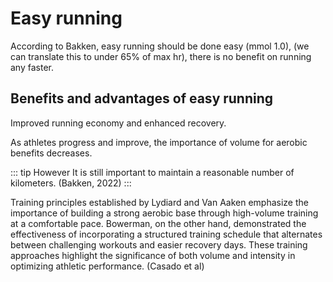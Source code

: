 # Easy running
According to Bakken, easy running should be done easy (mmol 1.0), (we can translate this to under 65% of max hr), there is no benefit on running any faster.

## Benefits and advantages of easy running

Improved running economy and enhanced recovery.

As athletes progress and improve, the importance of volume for aerobic benefits decreases. 

::: tip However
It is still important to maintain a reasonable number of kilometers. (Bakken, 2022) 
:::

Training principles established by Lydiard and Van Aaken emphasize the importance of building a strong aerobic base through high-volume training at a comfortable pace. Bowerman, on the other hand, demonstrated the effectiveness of incorporating a structured training schedule that alternates between challenging workouts and easier recovery days. These training approaches highlight the significance of both volume and intensity in optimizing athletic performance. (Casado et al) 